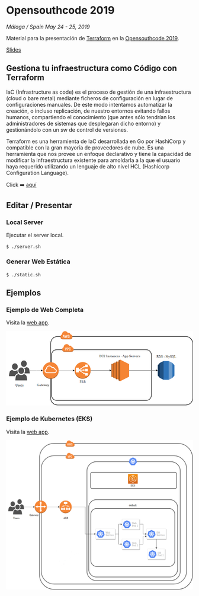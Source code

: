# Opensouthcode 2019
*Málaga / Spain*
*May 24 - 25, 2019*

Material para la presentación de [Terraform](https://www.terraform.io) en la [Opensouthcode 2019](https://www.opensouthcode.org/conferences/opensouthcode2019).

[Slides](https://mendrugory.github.io/opensouthcode2019/#/)

## Gestiona tu infraestructura como Código con Terraform

IaC (Infrastructure as code) es el proceso de gestión de una infraestructura (cloud o bare metal) mediante ficheros de configuración en lugar de configuraciones manuales. De este modo intentamos automatizar la creación, o incluso replicación, de nuestro entornos evitando fallos humanos, compartiendo el conocimiento (que antes sólo tendrían los administradores de sistemas que desplegaran dicho entorno) y gestionándolo con un sw de control de versiones.

Terraform es una herramienta de IaC desarrollada en Go por HashiCorp y compatible con la gran mayoría de proveedores de nube. Es una herramienta que nos provee un enfoque declarativo y tiene la capacidad de modificar la infraestructura existente para amoldarla a la que el usuario haya requerido utilizando un lenguaje de alto nivel HCL (Hashicorp Configuration Language).

Click :arrow_right: [aquí](https://www.opensouthcode.org/conferences/opensouthcode2019/program/proposals/189)

## Editar / Presentar

### Local Server

Ejecutar el server local.

```
$ ./server.sh
```

### Generar Web Estática

```
$ ./static.sh
```

## Ejemplos

### Ejemplo de Web Completa

Visita la [web app](http://appserver-lb-781191793.eu-west-2.elb.amazonaws.com).

![](images/webarechitecture.png)


### Ejemplo de Kubernetes (EKS)

Visita la [web app](
http://66730786-default-ingress-e8c7-1295895940.eu-west-1.elb.amazonaws.com/).

![](images/k8sarchitecture.png)